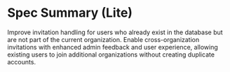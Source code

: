 # Spec Summary (Lite)

Improve invitation handling for users who already exist in the database but are not part of the current organization. Enable cross-organization invitations with enhanced admin feedback and user experience, allowing existing users to join additional organizations without creating duplicate accounts.
